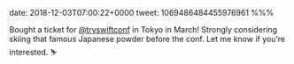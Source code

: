 date: 2018-12-03T07:00:22+0000
tweet: 1069486484455976961
%%%

Bought a ticket for [@tryswiftconf](https://twitter.com/tryswiftconf) in Tokyo in March! Strongly considering skiing that famous Japanese powder before the conf. Let me know if you’re interested. ⛷
